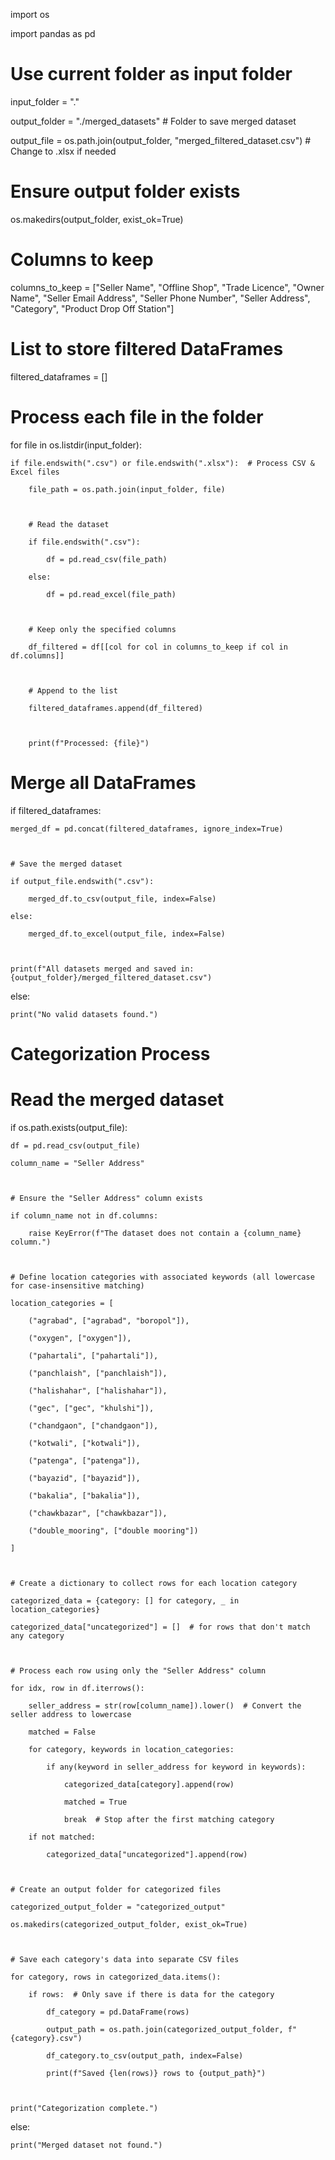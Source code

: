 import os

import pandas as pd



# Use current folder as input folder

input_folder = "."

output_folder = "./merged_datasets"  # Folder to save merged dataset

output_file = os.path.join(output_folder, "merged_filtered_dataset.csv")  # Change to .xlsx if needed



# Ensure output folder exists

os.makedirs(output_folder, exist_ok=True)



# Columns to keep

columns_to_keep = ["Seller Name", "Offline Shop", "Trade Licence", "Owner Name", "Seller Email Address", "Seller Phone Number", "Seller Address", "Category", "Product Drop Off Station"]



# List to store filtered DataFrames

filtered_dataframes = []



# Process each file in the folder

for file in os.listdir(input_folder):

    if file.endswith(".csv") or file.endswith(".xlsx"):  # Process CSV & Excel files

        file_path = os.path.join(input_folder, file)

        

        # Read the dataset

        if file.endswith(".csv"):

            df = pd.read_csv(file_path)

        else:

            df = pd.read_excel(file_path)



        # Keep only the specified columns

        df_filtered = df[[col for col in columns_to_keep if col in df.columns]]



        # Append to the list

        filtered_dataframes.append(df_filtered)



        print(f"Processed: {file}")



# Merge all DataFrames

if filtered_dataframes:

    merged_df = pd.concat(filtered_dataframes, ignore_index=True)

    

    # Save the merged dataset

    if output_file.endswith(".csv"):

        merged_df.to_csv(output_file, index=False)

    else:

        merged_df.to_excel(output_file, index=False)



    print(f"All datasets merged and saved in: {output_folder}/merged_filtered_dataset.csv")

else:

    print("No valid datasets found.")



# Categorization Process

# Read the merged dataset

if os.path.exists(output_file):

    df = pd.read_csv(output_file)

    column_name = "Seller Address"



    # Ensure the "Seller Address" column exists

    if column_name not in df.columns:

        raise KeyError(f"The dataset does not contain a {column_name} column.")



    # Define location categories with associated keywords (all lowercase for case-insensitive matching)

    location_categories = [

        ("agrabad", ["agrabad", "boropol"]),

        ("oxygen", ["oxygen"]),

        ("pahartali", ["pahartali"]),

        ("panchlaish", ["panchlaish"]),

        ("halishahar", ["halishahar"]),

        ("gec", ["gec", "khulshi"]),

        ("chandgaon", ["chandgaon"]),

        ("kotwali", ["kotwali"]),

        ("patenga", ["patenga"]),

        ("bayazid", ["bayazid"]),

        ("bakalia", ["bakalia"]),

        ("chawkbazar", ["chawkbazar"]),

        ("double_mooring", ["double mooring"])

    ]



    # Create a dictionary to collect rows for each location category

    categorized_data = {category: [] for category, _ in location_categories}

    categorized_data["uncategorized"] = []  # for rows that don't match any category



    # Process each row using only the "Seller Address" column

    for idx, row in df.iterrows():

        seller_address = str(row[column_name]).lower()  # Convert the seller address to lowercase

        matched = False

        for category, keywords in location_categories:

            if any(keyword in seller_address for keyword in keywords):

                categorized_data[category].append(row)

                matched = True

                break  # Stop after the first matching category

        if not matched:

            categorized_data["uncategorized"].append(row)



    # Create an output folder for categorized files

    categorized_output_folder = "categorized_output"

    os.makedirs(categorized_output_folder, exist_ok=True)



    # Save each category's data into separate CSV files

    for category, rows in categorized_data.items():

        if rows:  # Only save if there is data for the category

            df_category = pd.DataFrame(rows)

            output_path = os.path.join(categorized_output_folder, f"{category}.csv")

            df_category.to_csv(output_path, index=False)

            print(f"Saved {len(rows)} rows to {output_path}")



    print("Categorization complete.")

else:

    print("Merged dataset not found.")
